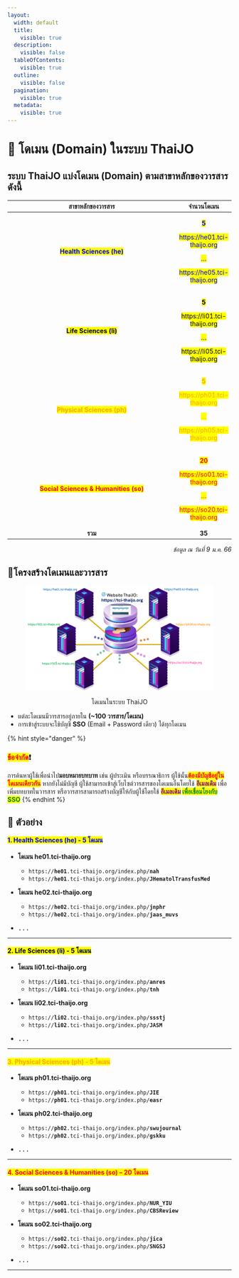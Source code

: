 ```yaml
---
layout:
  width: default
  title:
    visible: true
  description:
    visible: false
  tableOfContents:
    visible: true
  outline:
    visible: false
  pagination:
    visible: true
  metadata:
    visible: true
---
```


# 📡 โดเมน (Domain) ในระบบ ThaiJO

## ระบบ ThaiJO แบ่งโดเมน (Domain) ตามสาขาหลักของวารสาร ดังนี้

<table data-full-width="true">
<thead>
<tr>
<th width="389.711181640625" align="center">สาขาหลักของวารสาร</th>
<th align="center">จำนวนโดเมน</th>
</tr>
</thead>
<tbody>
<tr>
  <td align="center"><mark style="color:blue;"><strong>Health Sciences (he)</strong></mark></td>
  <td align="center">
    <p><mark style="color:blue;"><strong>5</strong></mark></p>
    <p><mark style="color:blue;">https://he01.tci-thaijo.org</mark></p>
    <p><mark style="color:blue;">…</mark></p>
    <p><mark style="color:blue;">https://he05.tci-thaijo.org</mark></p>
    </td>
</tr>
<tr>
  <td align="center"><mark style="color:$success;"><strong>Life Sciences (li)</strong></mark></td>
  <td align="center">
  <p><mark style="color:$success;"><strong>5</strong></mark></p>
  <p><mark style="color:$success;">https://li01.tci-thaijo.org</mark></p>
  <p><mark style="color:$success;">…</mark></p>
  <p><mark style="color:$success;">https://li05.tci-thaijo.org</mark></p>
  </td>
</tr>
<tr>
  <td align="center"><mark style="color:orange;"><strong>Physical Sciences (ph)</strong></mark></td>
  <td align="center">
  <p><mark style="color:orange;"><strong>5</strong></mark></p>
  <p><mark style="color:orange;">https://ph01.tci-thaijo.org</mark></p>
  <p><mark style="color:orange;">…</mark></p>
  <p><mark style="color:orange;">https://ph05.tci-thaijo.org</mark></p>
  </td>
</tr>
<tr>
  <td align="center"><mark style="color:red;"><strong>Social Sciences &#x26; Humanities (so)</strong></mark></td>
  <td align="center">
  <p><mark style="color:red;"><strong>20</strong></mark></p>
  <p><mark style="color:red;">https://so01.tci-thaijo.org</mark></p>
  <p><mark style="color:red;">…</mark></p>
  <p><mark style="color:red;">https://so20.tci-thaijo.org</mark></p> 
  </td>
  </tr>
<tr>
  <td align="center"><strong>รวม</strong></td>
  <td align="center"><strong>35</strong></td>
</tr>
</tbody>
</table>

<p align="right"><em>ข้อมูล ณ วันที่ 9 ม.ค. 66</em></p>

## 📍**โครงสร้างโดเมนและวารสาร**

<figure><img src="../.gitbook/assets/Pic-Domain.png" alt="โดเมนในระบบ ThaiJO"><figcaption><p align="center">โดเมนในระบบ ThaiJO</p></figcaption></figure>

* แต่ละโดเมนมีวารสารอยู่ภายใน **(\~100 วารสาร/โดเมน)**
* การเข้าสู่ระบบจะใช้บัญชี **SSO** (Email + Password เดียว) ได้ทุกโดเมน&#x20;

{% hint style="danger" %}
### <mark style="color:red;">ข้อจำกัด</mark>❗️
การค้นหาผู้ใช้เพื่อนำไป**มอบหมายบทบาท** เช่น ผู้ประเมิน หรือบรรณาธิการ ผู้ใช้นั้น<mark style="color:red;">**ต้องมีบัญชีอยู่ในโดเมนเดียวกัน**</mark> หากยังไม่มีบัญชี ผู้ใช้สามารถเข้าสู่เว็บไซต์วารสารของโดเมนอื่นโดยใช้ <mark style="color:purple;">**อีเมลเดิม**</mark> เพื่อเพิ่มบทบาทในวารสาร หรือวารสารสามารถสร้างบัญชีให้กับผู้ใช้โดยใช้ <mark style="color:purple;">**อีเมลเดิม**</mark>**&#x20;**<mark style="color:green;">**เพื่อเชื่อมโยงกับ SSO**</mark>
{% endhint %}

## 🔷 ตัวอย่าง

#### <mark style="color:blue;">**1. Health Sciences (he) - 5 โดเมน**</mark>

* **โดเมน he01.tci-thaijo.org**
  * `https://`**`he01`**`.tci-thaijo.org/index.php/`**`nah`**
  * `https://`**`he01`**`.tci-thaijo.org/index.php/`**`JHematolTransfusMed`**

* **โดเมน he02.tci-thaijo.org**
  * `https://`**`he02`**`.tci-thaijo.org/index.php/`**`jnphr`**
  * `https://`**`he02`**`.tci-thaijo.org/index.php/`**`jaas_muvs`**

* <kbd>...</kbd>

***

#### <mark style="color:$success;">**2. Life Sciences (li) - 5 โดเมน**</mark>

* **โดเมน li01.tci-thaijo.org**
  * `https://`**`li01`**`.tci-thaijo.org/index.php/`**`anres`**
  * `https://`**`li01`**`.tci-thaijo.org/index.php/`**`tnh`**

* **โดเมน li02.tci-thaijo.org**
  * `https://`**`li02`**`.tci-thaijo.org/index.php/`**`ssstj`**
  * `https://`**`li02`**`.tci-thaijo.org/index.php/`**`JASM`**

* <kbd>...</kbd>

***

#### <mark style="color:orange;">**3. Physical Sciences (ph) - 5 โดเมน**</mark>

* **โดเมน ph01.tci-thaijo.org**
  * `https://`**`ph01`**`.tci-thaijo.org/index.php/`**`JIE`**
  * `https://`**`ph01`**`.tci-thaijo.org/index.php/`**`easr`**

* **โดเมน ph02.tci-thaijo.org**
  * `https://`**`ph02`**`.tci-thaijo.org/index.php/`**`swujournal`**
  * `https://`**`ph02`**`.tci-thaijo.org/index.php/`**`gskku`**

* <kbd>...</kbd>

***

#### <mark style="color:red;">**4. Social Sciences & Humanities (so) – 20 โดเมน**</mark>

* **โดเมน so01.tci-thaijo.org**
  * `https://`**`so01`**`.tci-thaijo.org/index.php/`**`NUR_YIU`**
  * `https://`**`so01`**`.tci-thaijo.org/index.php/`**`CBSReview`**

* **โดเมน so02.tci-thaijo.org**
  * `https://`**`so02`**`.tci-thaijo.org/index.php/`**`jica`**
  * `https://`**`so02`**`.tci-thaijo.org/index.php/`**`SNGSJ`**

* <kbd>...</kbd>

***
